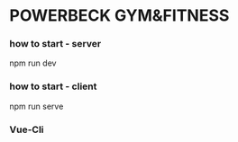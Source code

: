 # POWERBECK GYM&FITNESS

### how to start - server

npm run dev

### how to start - client 

npm run serve 

### Vue-Cli
